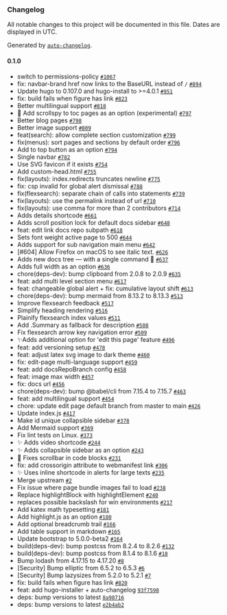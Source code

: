 ### Changelog

All notable changes to this project will be documented in this file. Dates are displayed in UTC.

Generated by [`auto-changelog`](https://github.com/CookPete/auto-changelog).

#### 0.1.0

- switch to permissions-policy [`#1067`](https://github.com/Science-Night-Studios/sns-docs/pull/1067)
- fix: navbar-brand href now links to the BaseURL instead of `/` [`#894`](https://github.com/Science-Night-Studios/sns-docs/pull/894)
- Update hugo to 0.107.0 and hugo-install to &gt;=4.0.1 [`#951`](https://github.com/Science-Night-Studios/sns-docs/pull/951)
- fix: build fails when figure has link [`#823`](https://github.com/Science-Night-Studios/sns-docs/pull/823)
- Better multilingual support [`#818`](https://github.com/Science-Night-Studios/sns-docs/pull/818)
- 🧪 Add scrollspy to toc pages as an option (experimental) [`#797`](https://github.com/Science-Night-Studios/sns-docs/pull/797)
- Better blog pages [`#798`](https://github.com/Science-Night-Studios/sns-docs/pull/798)
- Better image support [`#809`](https://github.com/Science-Night-Studios/sns-docs/pull/809)
- feat(search): allow complete section customization [`#799`](https://github.com/Science-Night-Studios/sns-docs/pull/799)
- fix(menus): sort pages and sections by default order [`#796`](https://github.com/Science-Night-Studios/sns-docs/pull/796)
- Add to top button as an option [`#794`](https://github.com/Science-Night-Studios/sns-docs/pull/794)
- Single navbar [`#782`](https://github.com/Science-Night-Studios/sns-docs/pull/782)
- Use SVG favicon if it exists [`#754`](https://github.com/Science-Night-Studios/sns-docs/pull/754)
- Add custom-head.html [`#755`](https://github.com/Science-Night-Studios/sns-docs/pull/755)
- fix(layouts): index.redirects truncates newline [`#775`](https://github.com/Science-Night-Studios/sns-docs/pull/775)
- fix: csp invalid for global alert dismissal [`#788`](https://github.com/Science-Night-Studios/sns-docs/pull/788)
- fix(flexsearch): separate chain of calls into statements [`#739`](https://github.com/Science-Night-Studios/sns-docs/pull/739)
- fix(layouts): use the permalink instead of url [`#710`](https://github.com/Science-Night-Studios/sns-docs/pull/710)
- fix(layouts): use comma for more than 2 contributors [`#714`](https://github.com/Science-Night-Studios/sns-docs/pull/714)
- Adds details shortcode [`#661`](https://github.com/Science-Night-Studios/sns-docs/pull/661)
- Adds scroll position lock for default docs sidebar [`#648`](https://github.com/Science-Night-Studios/sns-docs/pull/648)
- feat: edit link docs repo subpath [`#618`](https://github.com/Science-Night-Studios/sns-docs/pull/618)
- Sets font weight active page to 500 [`#644`](https://github.com/Science-Night-Studios/sns-docs/pull/644)
- Adds support for sub navigation main menu [`#642`](https://github.com/Science-Night-Studios/sns-docs/pull/642)
- [#604] Allow Firefox on macOS to see italic text. [`#626`](https://github.com/Science-Night-Studios/sns-docs/pull/626)
- Adds new docs tree — with a single command 🤖  [`#637`](https://github.com/Science-Night-Studios/sns-docs/pull/637)
- Adds full width as an option [`#636`](https://github.com/Science-Night-Studios/sns-docs/pull/636)
- chore(deps-dev): bump clipboard from 2.0.8 to 2.0.9 [`#635`](https://github.com/Science-Night-Studios/sns-docs/pull/635)
- feat: add multi level section menu [`#617`](https://github.com/Science-Night-Studios/sns-docs/pull/617)
- feat: changeable global alert + fix: cumulative layout shift [`#613`](https://github.com/Science-Night-Studios/sns-docs/pull/613)
- chore(deps-dev): bump mermaid from 8.13.2 to 8.13.3 [`#513`](https://github.com/Science-Night-Studios/sns-docs/pull/513)
- Improve flexsearch feedback [`#517`](https://github.com/Science-Night-Studios/sns-docs/pull/517)
- Simplify heading rendering [`#516`](https://github.com/Science-Night-Studios/sns-docs/pull/516)
- Plainify flexsearch index values [`#511`](https://github.com/Science-Night-Studios/sns-docs/pull/511)
- Add .Summary as fallback for description [`#508`](https://github.com/Science-Night-Studios/sns-docs/pull/508)
- Fix flexsearch arrow key navigation error [`#509`](https://github.com/Science-Night-Studios/sns-docs/pull/509)
- ✨Adds additional option for 'edit this page' feature [`#496`](https://github.com/Science-Night-Studios/sns-docs/pull/496)
- feat: add versioning setup [`#478`](https://github.com/Science-Night-Studios/sns-docs/pull/478)
- feat: adjust latex svg image to dark theme [`#460`](https://github.com/Science-Night-Studios/sns-docs/pull/460)
- fix: edit-page multi-language support [`#459`](https://github.com/Science-Night-Studios/sns-docs/pull/459)
- feat: add docsRepoBranch config [`#458`](https://github.com/Science-Night-Studios/sns-docs/pull/458)
- feat: image max width [`#457`](https://github.com/Science-Night-Studios/sns-docs/pull/457)
- fix: docs url [`#456`](https://github.com/Science-Night-Studios/sns-docs/pull/456)
- chore(deps-dev): bump @babel/cli from 7.15.4 to 7.15.7 [`#463`](https://github.com/Science-Night-Studios/sns-docs/pull/463)
- feat: add multilingual support [`#454`](https://github.com/Science-Night-Studios/sns-docs/pull/454)
- chore: update edit page default branch from master to main [`#426`](https://github.com/Science-Night-Studios/sns-docs/pull/426)
- Update index.js [`#417`](https://github.com/Science-Night-Studios/sns-docs/pull/417)
- Make id unique collapsible sidebar [`#378`](https://github.com/Science-Night-Studios/sns-docs/pull/378)
- Add Mermaid support [`#369`](https://github.com/Science-Night-Studios/sns-docs/pull/369)
- Fix lint tests on Linux. [`#373`](https://github.com/Science-Night-Studios/sns-docs/pull/373)
- ✨ Adds video shortcode [`#244`](https://github.com/Science-Night-Studios/sns-docs/pull/244)
- ✨ Adds collapsible sidebar as an option [`#243`](https://github.com/Science-Night-Studios/sns-docs/pull/243)
- 🐛 Fixes scrollbar in code blocks [`#231`](https://github.com/Science-Night-Studios/sns-docs/pull/231)
- fix: add crossorigin attribute to webmanifest link [`#306`](https://github.com/Science-Night-Studios/sns-docs/pull/306)
- ✨ Uses inline shortcode in alerts for large texts [`#235`](https://github.com/Science-Night-Studios/sns-docs/pull/235)
- Merge upstream [`#2`](https://github.com/Science-Night-Studios/sns-docs/pull/2)
- Fix issue where page bundle images fail to load [`#238`](https://github.com/Science-Night-Studios/sns-docs/pull/238)
- Replace highlightBlock with highlightElement [`#240`](https://github.com/Science-Night-Studios/sns-docs/pull/240)
- replaces possible backslash for win environments [`#217`](https://github.com/Science-Night-Studios/sns-docs/pull/217)
- Add katex math typesetting [`#181`](https://github.com/Science-Night-Studios/sns-docs/pull/181)
- Add highlight.js as an option [`#180`](https://github.com/Science-Night-Studios/sns-docs/pull/180)
- Add optional breadcrumb trail [`#166`](https://github.com/Science-Night-Studios/sns-docs/pull/166)
- Add table support in markdown [`#165`](https://github.com/Science-Night-Studios/sns-docs/pull/165)
- Update bootstrap to 5.0.0-beta2 [`#164`](https://github.com/Science-Night-Studios/sns-docs/pull/164)
- build(deps-dev): bump postcss from 8.2.4 to 8.2.6 [`#132`](https://github.com/Science-Night-Studios/sns-docs/pull/132)
- build(deps-dev): bump postcss from 8.1.4 to 8.1.6 [`#18`](https://github.com/Science-Night-Studios/sns-docs/pull/18)
- Bump lodash from 4.17.15 to 4.17.20 [`#8`](https://github.com/Science-Night-Studios/sns-docs/pull/8)
- [Security] Bump elliptic from 6.5.2 to 6.5.3 [`#6`](https://github.com/Science-Night-Studios/sns-docs/pull/6)
- [Security] Bump lazysizes from 5.2.0 to 5.2.1 [`#7`](https://github.com/Science-Night-Studios/sns-docs/pull/7)
- fix: build fails when figure has link [`#820`](https://github.com/Science-Night-Studios/sns-docs/issues/820)
- feat: add hugo-installer + auto-changelog [`93f7598`](https://github.com/Science-Night-Studios/sns-docs/commit/93f7598f872509805287b24d7d06fa3e6f745fbf)
- deps: bump versions to latest [`8a98716`](https://github.com/Science-Night-Studios/sns-docs/commit/8a9871654e03b79082cfd9ebdf49a0a8ce7e21eb)
- deps: bump versions to latest [`e2b4ab2`](https://github.com/Science-Night-Studios/sns-docs/commit/e2b4ab23df16d91d7171bc9977eee6750937d2d6)
